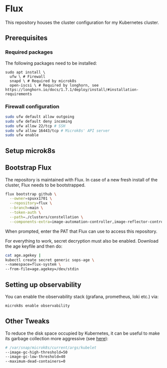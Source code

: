 # Flux

This repository houses the cluster configuration for my Kubernetes cluster.

## Prerequisites

### Required packages

The following packages need to be installed:

```
sudo apt install \
  ufw \ # Firewall
  snapd \ # Required by microk8s
  open-iscsi \ # Required by longhorn, see https://longhorn.io/docs/1.7.1/deploy/install/#installation-requirements
```

### Firewall configuration

```bash
sudo ufw default allow outgoing
sudo ufw default deny incoming
sudo ufw allow 22/tcp # SSH
sudo ufw allow 16443/tcp # Microk8s' API server
sudo ufw enable
```

## Setup microk8s

## Bootstrap Flux

The repository is maintained with Flux. In case of a new fresh install of the cluster, Flux needs to be bootstrapped.

```bash
flux bootstrap github \
  --owner=spuxx1701 \
  --repository=flux \
  --branch=main \
  --token-auth \
  --path=./clusters/constellation \
  --components-extra=image-automation-controller,image-reflector-controller
```

When prompted, enter the PAT that Flux can use to access this repository.

For everything to work, secret decryption must also be enabled. Download the age keyfile and then do:

```bash
cat age.agekey |
kubectl create secret generic sops-age \
--namespace=flux-system \
--from-file=age.agekey=/dev/stdin
```

## Setting up observability

You can enable the observability stack (grafana, prometheus, loki etc.) via:

```bash
microk8s enable observability
```

## Other Tweaks

To reduce the disk space occupied by Kubernetes, it can be useful to make its garbage collection more aggressive (see [here](https://stackoverflow.com/a/77270875)):

```bash
# /var/snap/microk8s/current/args/kubelet
--image-gc-high-threshold=50
--image-gc-low-threshold=40
--maximum-dead-containers=0
```
